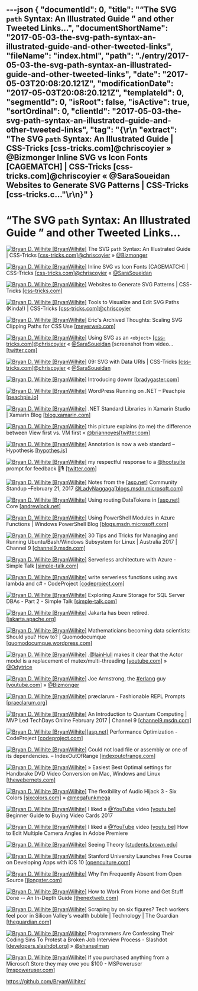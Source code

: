 ---json
{
  "documentId": 0,
  "title": "“The SVG `path` Syntax: An Illustrated Guide ” and other Tweeted Links…",
  "documentShortName": "2017-05-03-the-svg-path-syntax-an-illustrated-guide-and-other-tweeted-links",
  "fileName": "index.html",
  "path": "./entry/2017-05-03-the-svg-path-syntax-an-illustrated-guide-and-other-tweeted-links",
  "date": "2017-05-03T20:08:20.121Z",
  "modificationDate": "2017-05-03T20:08:20.121Z",
  "templateId": 0,
  "segmentId": 0,
  "isRoot": false,
  "isActive": true,
  "sortOrdinal": 0,
  "clientId": "2017-05-03-the-svg-path-syntax-an-illustrated-guide-and-other-tweeted-links",
  "tag": "{\r\n  \"extract\": \"The SVG `path` Syntax: An Illustrated Guide | CSS-Tricks [css-tricks.com]@chriscoyier » @Bizmonger Inline SVG vs Icon Fonts [CAGEMATCH] | CSS-Tricks [css-tricks.com]@chriscoyier « @SaraSoueidan Websites to Generate SVG Patterns | CSS-Tricks [css-tricks.c...\"\r\n}"
}
---

# “The SVG `path` Syntax: An Illustrated Guide ” and other Tweeted Links…

[<img alt="Bryan D. Wilhite [BryanWilhite]" src="https://songhay.blob.core.windows.net/shared-social-twitter/BryanWilhite.jpeg">](http://songhayblog.azurewebsites.net/ "Bryan D. Wilhite [BryanWilhite]") The SVG `path` Syntax: An Illustrated Guide | CSS-Tricks [[css-tricks.com]](https://css-tricks.com/svg-path-syntax-illustrated-guide/)[@chriscoyier](http://twitter.com/chriscoyier) » [@Bizmonger](http://twitter.com/Bizmonger)

[<img alt="Bryan D. Wilhite [BryanWilhite]" src="https://songhay.blob.core.windows.net/shared-social-twitter/BryanWilhite.jpeg">](http://songhayblog.azurewebsites.net/ "Bryan D. Wilhite [BryanWilhite]") Inline SVG vs Icon Fonts [CAGEMATCH] | CSS-Tricks [[css-tricks.com]](https://css-tricks.com/icon-fonts-vs-svg/)[@chriscoyier](http://twitter.com/chriscoyier) « [@SaraSoueidan](http://twitter.com/SaraSoueidan)

[<img alt="Bryan D. Wilhite [BryanWilhite]" src="https://songhay.blob.core.windows.net/shared-social-twitter/BryanWilhite.jpeg">](http://songhayblog.azurewebsites.net/ "Bryan D. Wilhite [BryanWilhite]") Websites to Generate SVG Patterns | CSS-Tricks [[css-tricks.com]](https://css-tricks.com/websites-generate-svg-patterns/)

[<img alt="Bryan D. Wilhite [BryanWilhite]" src="https://songhay.blob.core.windows.net/shared-social-twitter/BryanWilhite.jpeg">](http://songhayblog.azurewebsites.net/ "Bryan D. Wilhite [BryanWilhite]") Tools to Visualize and Edit SVG Paths (Kinda!) | CSS-Tricks [[css-tricks.com]](https://css-tricks.com/tools-visualize-edit-svg-paths-kinda/)[@chriscoyier](http://twitter.com/chriscoyier)

[<img alt="Bryan D. Wilhite [BryanWilhite]" src="https://songhay.blob.core.windows.net/shared-social-twitter/BryanWilhite.jpeg">](http://songhayblog.azurewebsites.net/ "Bryan D. Wilhite [BryanWilhite]") Eric's Archived Thoughts: Scaling SVG Clipping Paths for CSS Use [[meyerweb.com]](http://meyerweb.com/eric/thoughts/2017/02/24/scaling-svg-clipping-paths-for-css-use/)

[<img alt="Bryan D. Wilhite [BryanWilhite]" src="https://songhay.blob.core.windows.net/shared-social-twitter/BryanWilhite.jpeg">](http://songhayblog.azurewebsites.net/ "Bryan D. Wilhite [BryanWilhite]") Using SVG as an `<object>` [[css-tricks.com]](https://css-tricks.com/using-svg/)[@chriscoyier](http://twitter.com/chriscoyier) « [@SaraSoueidan](http://twitter.com/SaraSoueidan) [screenshot from video… [[twitter.com]](https://twitter.com/i/web/status/857986614806679552)

[<img alt="Bryan D. Wilhite [BryanWilhite]" src="https://songhay.blob.core.windows.net/shared-social-twitter/BryanWilhite.jpeg">](http://songhayblog.azurewebsites.net/ "Bryan D. Wilhite [BryanWilhite]") 09: SVG with Data URIs | CSS-Tricks [[css-tricks.com]](https://css-tricks.com/lodge/svg/09-svg-data-uris/)[@chriscoyier](http://twitter.com/chriscoyier) « [@SaraSoueidan](http://twitter.com/SaraSoueidan)

[<img alt="Bryan D. Wilhite [BryanWilhite]" src="https://songhay.blob.core.windows.net/shared-social-twitter/BryanWilhite.jpeg">](http://songhayblog.azurewebsites.net/ "Bryan D. Wilhite [BryanWilhite]") Introducing downr [[bradygaster.com]](http://www.bradygaster.com/posts/introducing-downr)

[<img alt="Bryan D. Wilhite [BryanWilhite]" src="https://songhay.blob.core.windows.net/shared-social-twitter/BryanWilhite.jpeg">](http://songhayblog.azurewebsites.net/ "Bryan D. Wilhite [BryanWilhite]") WordPress Running on .NET – Peachpie [[peachpie.io]](http://www.peachpie.io/2017/02/wordpress-announcement.html)

[<img alt="Bryan D. Wilhite [BryanWilhite]" src="https://songhay.blob.core.windows.net/shared-social-twitter/BryanWilhite.jpeg">](http://songhayblog.azurewebsites.net/ "Bryan D. Wilhite [BryanWilhite]") .NET Standard Libraries in Xamarin Studio | Xamarin Blog [[blog.xamarin.com]](https://blog.xamarin.com/net-standard-libraries-in-xamarin-studio/)

[<img alt="Bryan D. Wilhite [BryanWilhite]" src="https://songhay.blob.core.windows.net/shared-social-twitter/BryanWilhite.jpeg">](http://songhayblog.azurewebsites.net/ "Bryan D. Wilhite [BryanWilhite]") this picture explains (to me) the difference between View first vs. VM first « [@briannoyes](http://twitter.com/briannoyes)[[twitter.com]](https://twitter.com/BryanWilhite/status/857681219516903424/photo/1)

[<img alt="Bryan D. Wilhite [BryanWilhite]" src="https://songhay.blob.core.windows.net/shared-social-twitter/BryanWilhite.jpeg">](http://songhayblog.azurewebsites.net/ "Bryan D. Wilhite [BryanWilhite]") Annotation is now a web standard – Hypothesis [[hypothes.is]](https://hypothes.is/blog/annotation-is-now-a-web-standard/)

[<img alt="Bryan D. Wilhite [BryanWilhite]" src="https://songhay.blob.core.windows.net/shared-social-twitter/BryanWilhite.jpeg">](http://songhayblog.azurewebsites.net/ "Bryan D. Wilhite [BryanWilhite]") my respectful response to a [@hootsuite](http://twitter.com/hootsuite) prompt for feedback 🤠🎙️ [[twitter.com]](https://twitter.com/BryanWilhite/status/856588771046809600/photo/1)

[<img alt="Bryan D. Wilhite [BryanWilhite]" src="https://songhay.blob.core.windows.net/shared-social-twitter/BryanWilhite.jpeg">](http://songhayblog.azurewebsites.net/ "Bryan D. Wilhite [BryanWilhite]") Notes from the [[asp.net]](http://ASP.NET) Community Standup –February 21, 2017 [@LadyNaggaga](http://twitter.com/LadyNaggaga)[[blogs.msdn.microsoft.com]](https://blogs.msdn.microsoft.com/webdev/2017/02/26/notes-from-the-asp-net-community-standup-february-21-2017/)

[<img alt="Bryan D. Wilhite [BryanWilhite]" src="https://songhay.blob.core.windows.net/shared-social-twitter/BryanWilhite.jpeg">](http://songhayblog.azurewebsites.net/ "Bryan D. Wilhite [BryanWilhite]") Using routing DataTokens in [[asp.net]](http://ASP.NET) Core [[andrewlock.net]](https://andrewlock.net/using-routing-datatokens-in-asp-net-core/)

[<img alt="Bryan D. Wilhite [BryanWilhite]" src="https://songhay.blob.core.windows.net/shared-social-twitter/BryanWilhite.jpeg">](http://songhayblog.azurewebsites.net/ "Bryan D. Wilhite [BryanWilhite]") Using PowerShell Modules in Azure Functions | Windows PowerShell Blog [[blogs.msdn.microsoft.com]](https://blogs.msdn.microsoft.com/powershell/2017/02/24/using-powershell-modules-in-azure-functions/)

[<img alt="Bryan D. Wilhite [BryanWilhite]" src="https://songhay.blob.core.windows.net/shared-social-twitter/BryanWilhite.jpeg">](http://songhayblog.azurewebsites.net/ "Bryan D. Wilhite [BryanWilhite]") 30 Tips and Tricks for Managing and Running Ubuntu/Bash/Windows Subsystem for Linux | Australia 2017 | Channel 9 [[channel9.msdn.com]](https://channel9.msdn.com/Events/Ignite/Australia-2017/WIN321b)

[<img alt="Bryan D. Wilhite [BryanWilhite]" src="https://songhay.blob.core.windows.net/shared-social-twitter/BryanWilhite.jpeg">](http://songhayblog.azurewebsites.net/ "Bryan D. Wilhite [BryanWilhite]") Serverless architecture with Azure - Simple Talk [[simple-talk.com]](https://www.simple-talk.com/cloud/cloud-development/serverless-architecture-azure/)

[<img alt="Bryan D. Wilhite [BryanWilhite]" src="https://songhay.blob.core.windows.net/shared-social-twitter/BryanWilhite.jpeg">](http://songhayblog.azurewebsites.net/ "Bryan D. Wilhite [BryanWilhite]") write serverless functions using aws lambda and c# - CodeProject [[codeproject.com]](https://www.codeproject.com/Articles/1172832/write-serverless-functions-using-aws-lambda-and-cs)

[<img alt="Bryan D. Wilhite [BryanWilhite]" src="https://songhay.blob.core.windows.net/shared-social-twitter/BryanWilhite.jpeg">](http://songhayblog.azurewebsites.net/ "Bryan D. Wilhite [BryanWilhite]") Exploring Azure Storage for SQL Server DBAs - Part 2 - Simple Talk [[simple-talk.com]](https://www.simple-talk.com/sql/database-administration/exploring-azure-storage-sql-server-dbas-part-2/)

[<img alt="Bryan D. Wilhite [BryanWilhite]" src="https://songhay.blob.core.windows.net/shared-social-twitter/BryanWilhite.jpeg">](http://songhayblog.azurewebsites.net/ "Bryan D. Wilhite [BryanWilhite]") Jakarta has been retired. [[jakarta.apache.org]](http://jakarta.apache.org/?platform=hootsuite)

[<img alt="Bryan D. Wilhite [BryanWilhite]" src="https://songhay.blob.core.windows.net/shared-social-twitter/BryanWilhite.jpeg">](http://songhayblog.azurewebsites.net/ "Bryan D. Wilhite [BryanWilhite]") Mathematicians becoming data scientists: Should you? How to? | Quomodocumque [[quomodocumque.wordpress.com]](https://quomodocumque.wordpress.com/2017/02/26/mathematicians-becoming-data-scientists-should-you-how-to/)

[<img alt="Bryan D. Wilhite [BryanWilhite]" src="https://songhay.blob.core.windows.net/shared-social-twitter/BryanWilhite.jpeg">](http://songhayblog.azurewebsites.net/ "Bryan D. Wilhite [BryanWilhite]") .[@IainHull](http://twitter.com/IainHull) makes it clear that the Actor model is a replacement of mutex/multi-threading [[youtube.com]](https://www.youtube.com/watch?v=4R1u7EEDn8Y) » [@Odytrice](http://twitter.com/Odytrice)

[<img alt="Bryan D. Wilhite [BryanWilhite]" src="https://songhay.blob.core.windows.net/shared-social-twitter/BryanWilhite.jpeg">](http://songhayblog.azurewebsites.net/ "Bryan D. Wilhite [BryanWilhite]") Joe Armstrong, the [#erlang](http://twitter.com/search?q=%23erlang) guy [[youtube.com]](https://www.youtube.com/watch?v=lKXe3HUG2l4) » [@Bizmonger](http://twitter.com/Bizmonger)

[<img alt="Bryan D. Wilhite [BryanWilhite]" src="https://songhay.blob.core.windows.net/shared-social-twitter/BryanWilhite.jpeg">](http://songhayblog.azurewebsites.net/ "Bryan D. Wilhite [BryanWilhite]") præclarum - Fashionable REPL Prompts [[praeclarum.org]](http://praeclarum.org/post/157784591258/fashionable-repl-prompts)

[<img alt="Bryan D. Wilhite [BryanWilhite]" src="https://songhay.blob.core.windows.net/shared-social-twitter/BryanWilhite.jpeg">](http://songhayblog.azurewebsites.net/ "Bryan D. Wilhite [BryanWilhite]") An Introduction to Quantum Computing | MVP Led TechDays Online February 2017 | Channel 9 [[channel9.msdn.com]](https://channel9.msdn.com/Events/TechDaysOnline/MVP-Led-TechDays-Online-February-2017/An-Introduction-to-Quantum-Computing)

[<img alt="Bryan D. Wilhite [BryanWilhite]" src="https://songhay.blob.core.windows.net/shared-social-twitter/BryanWilhite.jpeg">](http://songhayblog.azurewebsites.net/ "Bryan D. Wilhite [BryanWilhite]")[[asp.net]](http://ASP.NET) Performance Optimization - CodeProject [[codeproject.com]](https://www.codeproject.com/Articles/1173309/ASP-NET-Performance-Optimization)

[<img alt="Bryan D. Wilhite [BryanWilhite]" src="https://songhay.blob.core.windows.net/shared-social-twitter/BryanWilhite.jpeg">](http://songhayblog.azurewebsites.net/ "Bryan D. Wilhite [BryanWilhite]") Could not load file or assembly or one of its dependencies. – IndexOutOfRange [[indexoutofrange.com]](https://indexoutofrange.com/Could_not_load_file_or_assembly_or_one_of_its_dependencies/)

[<img alt="Bryan D. Wilhite [BryanWilhite]" src="https://songhay.blob.core.windows.net/shared-social-twitter/BryanWilhite.jpeg">](http://songhayblog.azurewebsites.net/ "Bryan D. Wilhite [BryanWilhite]") » Easiest Best Optimal settings for Handbrake DVD Video Conversion on Mac, Windows and Linux [[thewebernets.com]](http://www.thewebernets.com/2015/02/28/easiest-best-optimal-settings-for-handbrake-dvd-video-conversion-on-mac-windows-and-linux/)

[<img alt="Bryan D. Wilhite [BryanWilhite]" src="https://songhay.blob.core.windows.net/shared-social-twitter/BryanWilhite.jpeg">](http://songhayblog.azurewebsites.net/ "Bryan D. Wilhite [BryanWilhite]") The flexibility of Audio Hijack 3 - Six Colors [[sixcolors.com]](https://sixcolors.com/post/2017/02/audio-hijack-3-flexibility/) » [@megafunkmega](http://twitter.com/megafunkmega)

[<img alt="Bryan D. Wilhite [BryanWilhite]" src="https://songhay.blob.core.windows.net/shared-social-twitter/BryanWilhite.jpeg">](http://songhayblog.azurewebsites.net/ "Bryan D. Wilhite [BryanWilhite]") I liked a [@YouTube](http://twitter.com/YouTube) video [[youtu.be]](http://youtu.be/oy4dSCEVX0c?a) Beginner Guide to Buying Video Cards 2017

[<img alt="Bryan D. Wilhite [BryanWilhite]" src="https://songhay.blob.core.windows.net/shared-social-twitter/BryanWilhite.jpeg">](http://songhayblog.azurewebsites.net/ "Bryan D. Wilhite [BryanWilhite]") I liked a [@YouTube](http://twitter.com/YouTube) video [[youtu.be]](http://youtu.be/BOa9A3NzRt8?a) How to Edit Multiple Camera Angles in Adobe Premiere

[<img alt="Bryan D. Wilhite [BryanWilhite]" src="https://songhay.blob.core.windows.net/shared-social-twitter/BryanWilhite.jpeg">](http://songhayblog.azurewebsites.net/ "Bryan D. Wilhite [BryanWilhite]") Seeing Theory [[students.brown.edu]](http://students.brown.edu/seeing-theory/?vt=4)

[<img alt="Bryan D. Wilhite [BryanWilhite]" src="https://songhay.blob.core.windows.net/shared-social-twitter/BryanWilhite.jpeg">](http://songhayblog.azurewebsites.net/ "Bryan D. Wilhite [BryanWilhite]") Stanford University Launches Free Course on Developing Apps with iOS 10 [[openculture.com]](http://www.openculture.com/2017/02/stanford-university-launches-free-course-on-developing-apps-with-ios-10.html?platform=hootsuite)

[<img alt="Bryan D. Wilhite [BryanWilhite]" src="https://songhay.blob.core.windows.net/shared-social-twitter/BryanWilhite.jpeg">](http://songhayblog.azurewebsites.net/ "Bryan D. Wilhite [BryanWilhite]") Why I'm Frequently Absent from Open Source [[jlongster.com]](http://jlongster.com/Why-Frequently-Absent-Open-Source)

[<img alt="Bryan D. Wilhite [BryanWilhite]" src="https://songhay.blob.core.windows.net/shared-social-twitter/BryanWilhite.jpeg">](http://songhayblog.azurewebsites.net/ "Bryan D. Wilhite [BryanWilhite]") How to Work From Home and Get Stuff Done -- An In-Depth Guide [[thenextweb.com]](https://thenextweb.com/contributors/work-home-get-stuff-done/#.tnw_KZCPj18G)

[<img alt="Bryan D. Wilhite [BryanWilhite]" src="https://songhay.blob.core.windows.net/shared-social-twitter/BryanWilhite.jpeg">](http://songhayblog.azurewebsites.net/ "Bryan D. Wilhite [BryanWilhite]") Scraping by on six figures? Tech workers feel poor in Silicon Valley's wealth bubble | Technology | The Guardian [[theguardian.com]](https://www.theguardian.com/technology/2017/feb/27/silicon-aa-cost-of-living-crisis-has-americas-highest-paid-feeling-poor)

[<img alt="Bryan D. Wilhite [BryanWilhite]" src="https://songhay.blob.core.windows.net/shared-social-twitter/BryanWilhite.jpeg">](http://songhayblog.azurewebsites.net/ "Bryan D. Wilhite [BryanWilhite]") Programmers Are Confessing Their Coding Sins To Protest a Broken Job Interview Process - Slashdot [[developers.slashdot.org]](https://developers.slashdot.org/story/17/03/01/1643251/programmers-are-confessing-their-coding-sins-to-protest-a-broken-job-interview-process?utm_source=feedly1.0mainlinkanon&utm_medium=feed) » [@shanselman](http://twitter.com/shanselman)

[<img alt="Bryan D. Wilhite [BryanWilhite]" src="https://songhay.blob.core.windows.net/shared-social-twitter/BryanWilhite.jpeg">](http://songhayblog.azurewebsites.net/ "Bryan D. Wilhite [BryanWilhite]") If you purchased anything from a Microsoft Store they may owe you $100 - MSPoweruser [[mspoweruser.com]](https://mspoweruser.com/purchased-anything-microsoft-store-may-owe-100/)

<https://github.com/BryanWilhite/>
